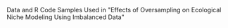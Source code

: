 Data and R Code Samples Used in "Effects of Oversampling on Ecological Niche Modeling Using Imbalanced Data"
